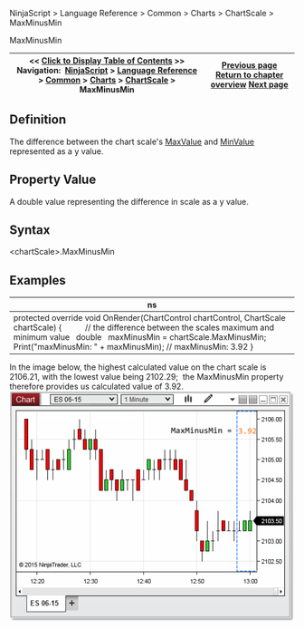 ﻿
NinjaScript \> Language Reference \> Common \> Charts \> ChartScale \> MaxMinusMin

MaxMinusMin

| \<\< [Click to Display Table of Contents](maxminusmin.md) \>\> **Navigation:**     [NinjaScript](ninjascript.md) \> [Language Reference](language_reference_wip.md) \> [Common](common.md) \> [Charts](chart.md) \> [ChartScale](chartscale.md) \> MaxMinusMin | [Previous page](chartscale_isvisible.md) [Return to chapter overview](chartscale.md) [Next page](chartscale_maxvalue.md) |
| --- | --- |
## Definition
The difference between the chart scale's [MaxValue](chartscale_maxvalue.md) and [MinValue](chartscale_minvalue.md) represented as a y value.
## 
## Property Value
A double value representing the difference in scale as a y value.
## 
## Syntax
\<chartScale\>.MaxMinusMin
## 
## Examples

| ns |
| --- |
| protected override void OnRender(ChartControl chartControl, ChartScale chartScale) {             // the difference between the scales maximum and minimum value    double   maxMinusMin \= chartScale.MaxMinusMin;        Print("maxMinusMin: " \+ maxMinusMin); // maxMinusMin: 3\.92 } |

In the image below, the highest calculated value on the chart scale is 2106\.21, with the lowest value being 2102\.29;  the MaxMinusMin property therefore provides us calculated value of 3\.92\.
 
![MaxMinusMin](maxminusmin.png)
